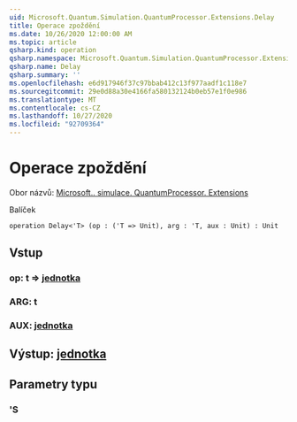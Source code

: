 ```yaml
---
uid: Microsoft.Quantum.Simulation.QuantumProcessor.Extensions.Delay
title: Operace zpoždění
ms.date: 10/26/2020 12:00:00 AM
ms.topic: article
qsharp.kind: operation
qsharp.namespace: Microsoft.Quantum.Simulation.QuantumProcessor.Extensions
qsharp.name: Delay
qsharp.summary: ''
ms.openlocfilehash: e6d917946f37c97bbab412c13f977aadf1c118e7
ms.sourcegitcommit: 29e0d88a30e4166fa580132124b0eb57e1f0e986
ms.translationtype: MT
ms.contentlocale: cs-CZ
ms.lasthandoff: 10/27/2020
ms.locfileid: "92709364"
---
```

# <a name="delay-operation"></a>Operace zpoždění

Obor názvů: [Microsoft.. simulace. QuantumProcessor. Extensions](xref:Microsoft.Quantum.Simulation.QuantumProcessor.Extensions)

Balíček [](https://nuget.org/packages/)




```qsharp
operation Delay<'T> (op : ('T => Unit), arg : 'T, aux : Unit) : Unit
```


## <a name="input"></a>Vstup

### <a name="op--t--unit"></a>op: t => [jednotka](xref:microsoft.quantum.lang-ref.unit) 




### <a name="arg--t"></a>ARG: t




### <a name="aux--unit"></a>AUX: [jednotka](xref:microsoft.quantum.lang-ref.unit)





## <a name="output--unit"></a>Výstup: [jednotka](xref:microsoft.quantum.lang-ref.unit)



## <a name="type-parameters"></a>Parametry typu

### <a name="t"></a>'S

